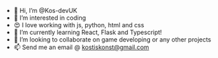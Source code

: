 - 👋 Hi, I’m @Kos-devUK
- 👀 I’m interested in coding
- 😍 I love working with js, python, html and css
- 🌱 I’m currently learning React, Flask and Typescript!
- 💞️ I’m looking to collaborate on game developing or any other projects
- 📫 Send me an email @ kostiskonst@gmail.com

<!---
Kos-devUK/Kos-devUK is a ✨ special ✨ repository because its `README.md` (this file) appears on your GitHub profile.
You can click the Preview link to take a look at your changes.
--->
